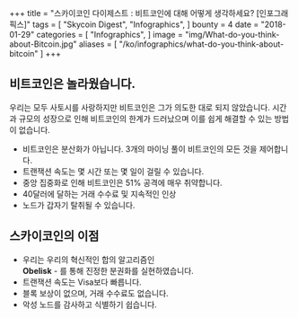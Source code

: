 +++
title = "스카이코인 다이제스트 : 비트코인에 대해 어떻게 생각하세요? [인포그래픽스]"
tags = [
    "Skycoin Digest",
    "Infographics",
]
bounty = 4
date = "2018-01-29"
categories = [
    "Infographics",
]
image = "img/What-do-you-think-about-Bitcoin.jpg"
aliases = [
	"/ko/infographics/what-do-you-think-about-bitcoin"
]
+++

## 비트코인은 놀라웠습니다.

우리는 모두 사토시를 사랑하지만 비트코인은 그가 의도한 대로 되지 않았습니다. 시간과 규모의 성장으로 인해 비트코인의 한계가 드러났으며 이를 쉽게 해결할 수 있는 방법이 없습니다.


  * 비트코인은 분산화가 아닙니다. 3개의 마이닝 풀이 비트코인의 모든 것을 제어합니다.
  * 트랜잭션 속도는 몇 시간 또는 몇 일이 걸릴 수 있습니다.
  * 중앙 집중화로 인해 비트코인은 51% 공격에 매우 취약합니다.
  * 40달러에 달하는 거래 수수료 및 지속적인 인상
  * 노드가 갑자기 탈취될 수 있습니다.

## 스카이코인의 이점

  * 우리는 우리의 혁신적인 합의 알고리즘인</br>
   __Obelisk__ - 를 통해 진정한 분권화를 실현하였습니다.
  * 트랜잭션 속도는 Visa보다 빠릅니다.
  * 블록 보상이 없으며, 거래 수수료도 없습니다.
  * 악성 노드를 감사하고 식별하기 쉽습니다.
